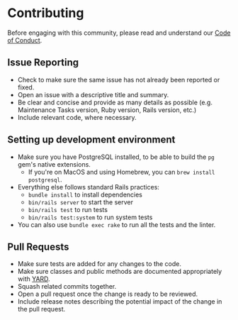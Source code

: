 # Contributing

Before engaging with this community, please read and understand our
[Code of Conduct](https://github.com/Shopify/maintenance_tasks/blob/main/.github/CODE_OF_CONDUCT.md).

## Issue Reporting

* Check to make sure the same issue has not already been reported or fixed.
* Open an issue with a descriptive title and summary.
* Be clear and concise and provide as many details as possible (e.g. Maintenance
  Tasks version, Ruby version, Rails version, etc.)
* Include relevant code, where necessary.

## Setting up development environment

* Make sure you have PostgreSQL installed, to be able to build the `pg` gem's
  native extensions.
  * If you're on MacOS and using Homebrew, you can `brew install postgresql`.
* Everything else follows standard Rails practices:
  * `bundle install` to install dependencies
  * `bin/rails server` to start the server
  * `bin/rails test` to run tests
  * `bin/rails test:system` to run system tests
* You can also use `bundle exec rake` to run all the tests and the linter.

## Pull Requests

* Make sure tests are added for any changes to the code.
* Make sure classes and public methods are documented appropriately with
  [YARD](https://yardoc.org).
* Squash related commits together.
* Open a pull request once the change is ready to be reviewed.
* Include release notes describing the potential impact of the change in the
  pull request.
